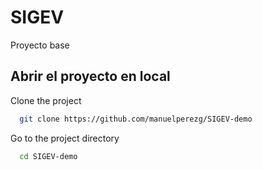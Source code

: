 
# SIGEV

Proyecto base


## Abrir el proyecto en local

Clone the project

```bash
  git clone https://github.com/manuelperezg/SIGEV-demo
```

Go to the project directory

```bash
  cd SIGEV-demo
```


